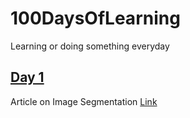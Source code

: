 # 100DaysOfLearning
Learning or doing something everyday 

## [Day 1](https://github.com/ksajan/100DaysOfLearning/tree/main/Day1)
 Article on Image Segmentation [Link](https://www.pyimagesearch.com/2022/01/24/torch-hub-series-6-image-segmentation/)